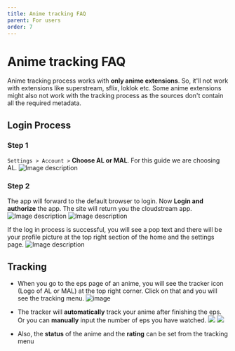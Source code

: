 ```yaml
---
title: Anime tracking FAQ
parent: For users
order: 7
---
```


# Anime tracking FAQ

Anime tracking process works with **only anime extensions**. So, it'll not work with extensions like superstream, sflix, loklok etc. Some anime extensions might also not work with the tracking process as the sources don't contain all the required metadata.

## Login Process
### Step 1
`Settings > Account >` **Choose AL or MAL**. For this guide we are choosing AL.
![Image description](https://cdn.discordapp.com/attachments/1021835706680745994/1029983424469020702/unknown.png)

### Step 2
The app will forward to the default browser to login. Now **Login and authorize** the app. The site will return you the cloudstream app.
![Image description](https://cdn.discordapp.com/attachments/1021835706680745994/1029983709199351868/unknown.png)
![Image description](https://cdn.discordapp.com/attachments/1021835706680745994/1029984551335903272/unknown.png)

If the log in process is successful, you will see a pop text and there will be your profile picture at the top right section of the home and the settings page.
![Image description](https://cdn.discordapp.com/attachments/1021835706680745994/1029981847628828672/unknown.png)


## Tracking

- When you go to the eps page of an anime, you will see the tracker icon (Logo of AL or MAL) at the top right corner. Click on that and you will see the tracking menu.
![image](https://cdn.discordapp.com/attachments/1021835706680745994/1029982148838563840/unknown.png)

- The tracker will **automatically** track your anime after finishing the eps. Or you can **manually** input the number of eps you have watched.
![](https://cdn.discordapp.com/attachments/1021835706680745994/1029982662699536384/unknown.png)
![](https://cdn.discordapp.com/attachments/1021835706680745994/1029982861371113512/unknown.png)

- Also, the **status** of the anime and the **rating** can be set from the tracking menu